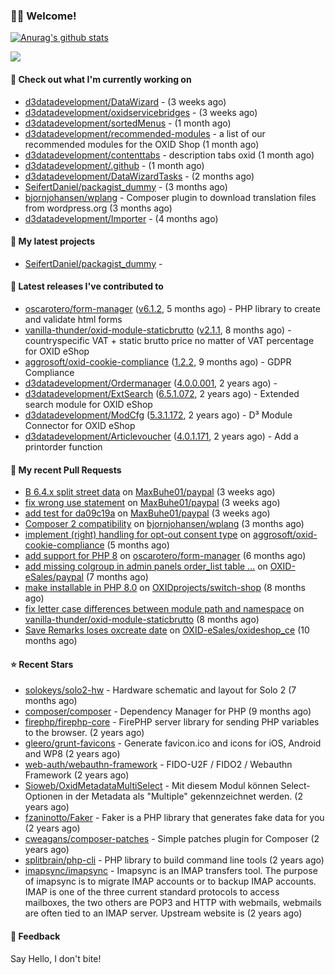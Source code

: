 ### 🙋🏻 Welcome!

[![Anurag's github stats](https://github-readme-stats.vercel.app/api?username=seifertdaniel&show_icons=true&count_private=true)](https://github.com/anuraghazra/github-readme-stats)

![](https://github-profile-summary-cards.vercel.app/api/cards/profile-details?username=SeifertDaniel&theme=vue)

#### 👷 Check out what I'm currently working on

- [d3datadevelopment/DataWizard](https://github.com/d3datadevelopment/DataWizard) -  (3 weeks ago)
- [d3datadevelopment/oxidservicebridges](https://github.com/d3datadevelopment/oxidservicebridges) -  (3 weeks ago)
- [d3datadevelopment/sortedMenus](https://github.com/d3datadevelopment/sortedMenus) -  (1 month ago)
- [d3datadevelopment/recommended-modules](https://github.com/d3datadevelopment/recommended-modules) - a list of our recommended modules for the OXID Shop (1 month ago)
- [d3datadevelopment/contenttabs](https://github.com/d3datadevelopment/contenttabs) - description tabs oxid (1 month ago)
- [d3datadevelopment/.github](https://github.com/d3datadevelopment/.github) -  (1 month ago)
- [d3datadevelopment/DataWizardTasks](https://github.com/d3datadevelopment/DataWizardTasks) -  (2 months ago)
- [SeifertDaniel/packagist_dummy](https://github.com/SeifertDaniel/packagist_dummy) -  (3 months ago)
- [bjornjohansen/wplang](https://github.com/bjornjohansen/wplang) - Composer plugin to download translation files from wordpress.org (3 months ago)
- [d3datadevelopment/Importer](https://github.com/d3datadevelopment/Importer) -  (4 months ago)

#### 🌱 My latest projects

- [SeifertDaniel/packagist_dummy](https://github.com/SeifertDaniel/packagist_dummy) - 

#### 🔭 Latest releases I've contributed to

- [oscarotero/form-manager](https://github.com/oscarotero/form-manager) ([v6.1.2](https://github.com/oscarotero/form-manager/releases/tag/v6.1.2), 5 months ago) - PHP library to create and validate html forms
- [vanilla-thunder/oxid-module-staticbrutto](https://github.com/vanilla-thunder/oxid-module-staticbrutto) ([v2.1.1](https://github.com/vanilla-thunder/oxid-module-staticbrutto/releases/tag/v2.1.1), 8 months ago) - countryspecific VAT &#43; static brutto price no matter of VAT percentage for OXID eShop
- [aggrosoft/oxid-cookie-compliance](https://github.com/aggrosoft/oxid-cookie-compliance) ([1.2.2](https://github.com/aggrosoft/oxid-cookie-compliance/releases/tag/1.2.2), 9 months ago) - GDPR Compliance
- [d3datadevelopment/Ordermanager](https://github.com/d3datadevelopment/Ordermanager) ([4.0.0.001](https://github.com/d3datadevelopment/Ordermanager/releases/tag/4.0.0.001), 2 years ago) - 
- [d3datadevelopment/ExtSearch](https://github.com/d3datadevelopment/ExtSearch) ([6.5.1.072](https://github.com/d3datadevelopment/ExtSearch/releases/tag/6.5.1.072), 2 years ago) - Extended search module for OXID eShop
- [d3datadevelopment/ModCfg](https://github.com/d3datadevelopment/ModCfg) ([5.3.1.172](https://github.com/d3datadevelopment/ModCfg/releases/tag/5.3.1.172), 2 years ago) - D³ Module Connector for OXID eShop
- [d3datadevelopment/Articlevoucher](https://github.com/d3datadevelopment/Articlevoucher) ([4.0.1.171](https://github.com/d3datadevelopment/Articlevoucher/releases/tag/4.0.1.171), 2 years ago) - Add a printorder function

#### 🔨 My recent Pull Requests

- [B 6.4.x split street data](https://github.com/MaxBuhe01/paypal/pull/3) on [MaxBuhe01/paypal](https://github.com/MaxBuhe01/paypal) (3 weeks ago)
- [fix wrong use statement](https://github.com/MaxBuhe01/paypal/pull/2) on [MaxBuhe01/paypal](https://github.com/MaxBuhe01/paypal) (3 weeks ago)
- [add test for da09c19a](https://github.com/MaxBuhe01/paypal/pull/1) on [MaxBuhe01/paypal](https://github.com/MaxBuhe01/paypal) (3 weeks ago)
- [Composer 2 compatibility](https://github.com/bjornjohansen/wplang/pull/8) on [bjornjohansen/wplang](https://github.com/bjornjohansen/wplang) (3 months ago)
- [implement (right) handling for opt-out consent type](https://github.com/aggrosoft/oxid-cookie-compliance/pull/22) on [aggrosoft/oxid-cookie-compliance](https://github.com/aggrosoft/oxid-cookie-compliance) (5 months ago)
- [add support for PHP 8](https://github.com/oscarotero/form-manager/pull/91) on [oscarotero/form-manager](https://github.com/oscarotero/form-manager) (6 months ago)
- [add missing colgroup in admin panels order_list table ...](https://github.com/OXID-eSales/paypal/pull/52) on [OXID-eSales/paypal](https://github.com/OXID-eSales/paypal) (7 months ago)
- [make installable in PHP 8.0](https://github.com/OXIDprojects/switch-shop/pull/3) on [OXIDprojects/switch-shop](https://github.com/OXIDprojects/switch-shop) (8 months ago)
- [fix letter case differences between module path and namespace](https://github.com/vanilla-thunder/oxid-module-staticbrutto/pull/5) on [vanilla-thunder/oxid-module-staticbrutto](https://github.com/vanilla-thunder/oxid-module-staticbrutto) (8 months ago)
- [Save Remarks loses oxcreate date](https://github.com/OXID-eSales/oxideshop_ce/pull/857) on [OXID-eSales/oxideshop_ce](https://github.com/OXID-eSales/oxideshop_ce) (10 months ago)

#### ⭐ Recent Stars

- [solokeys/solo2-hw](https://github.com/solokeys/solo2-hw) - Hardware schematic and layout for Solo 2 (7 months ago)
- [composer/composer](https://github.com/composer/composer) - Dependency Manager for PHP (9 months ago)
- [firephp/firephp-core](https://github.com/firephp/firephp-core) - FirePHP server library for sending PHP variables to the browser. (2 years ago)
- [gleero/grunt-favicons](https://github.com/gleero/grunt-favicons) - Generate favicon.ico and icons for iOS, Android and WP8 (2 years ago)
- [web-auth/webauthn-framework](https://github.com/web-auth/webauthn-framework) - FIDO-U2F / FIDO2 / Webauthn Framework (2 years ago)
- [Sioweb/OxidMetadataMultiSelect](https://github.com/Sioweb/OxidMetadataMultiSelect) - Mit diesem Modul können Select-Optionen in der Metadata als &#34;Multiple&#34; gekennzeichnet werden. (2 years ago)
- [fzaninotto/Faker](https://github.com/fzaninotto/Faker) - Faker is a PHP library that generates fake data for you (2 years ago)
- [cweagans/composer-patches](https://github.com/cweagans/composer-patches) - Simple patches plugin for Composer (2 years ago)
- [splitbrain/php-cli](https://github.com/splitbrain/php-cli) - PHP library to build command line tools (2 years ago)
- [imapsync/imapsync](https://github.com/imapsync/imapsync) - Imapsync is an IMAP transfers tool. The purpose of imapsync is to migrate IMAP accounts or to backup IMAP accounts. IMAP is one of the three current standard protocols to access mailboxes, the two others are POP3 and HTTP with webmails, webmails are often tied to an IMAP server. Upstream website is  (2 years ago)

#### 💬 Feedback

Say Hello, I don't bite!
